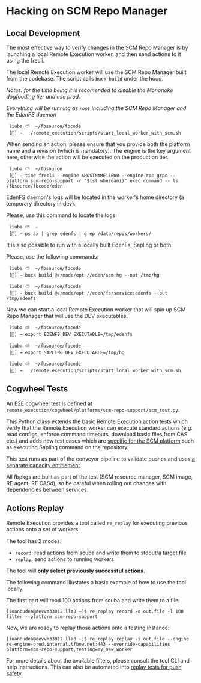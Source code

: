 # Hacking on SCM Repo Manager


## Local Development

The most effective way to verify changes in the SCM Repo Manager is by launching a local Remote Execution worker, and then send actions to it using the frecli.

The local Remote Execution worker will use the SCM Repo Manager built from the codebase. The script calls `buck build` under the hood.

*Notes: for the time being it is recomended to disable the Mononoke dogfooding tier and use prod.*

*Everything will be running as `root` including the SCM Repo Manager and the EdenFS daemon*

```
 liuba ⛅️  ~/fbsource/fbcode
 [🍊] →  ./remote_execution/scripts/start_local_worker_with_scm.sh
```

When sending an action, please ensure that you provide both the platform name and a revision (which is mandatory).
The engine is the key argument here, otherwise the action will be executed on the production tier.

```
 liuba ⛅️  ~/fbsource
 [🍇] → time frecli --engine $HOSTNAME:5000 --engine-rpc grpc --platform scm-repo-support -r "$(sl whereami)" exec command -- ls /fbsource/fbcode/eden
```

EdenFS daemon's logs will be located in the worker's home directory (a temporary directory in dev). 

Please, use this command to locate the logs:
```
 liuba ⛅️  ~
 [🍍] → ps ax | grep edenfs | grep /data/repos/workers/
```

It is also possible to run with a locally built EdenFs, Sapling or both.

Please, use the following commands:

```
 liuba ⛅️  ~/fbsource/fbcode
 [🍓] → buck build @//mode/opt //eden/scm:hg --out /tmp/hg

 liuba ⛅️  ~/fbsource/fbcode
 [🥭] → buck build @//mode/opt //eden/fs/service:edenfs --out /tmp/edenfs
```

Now we can start a local Remote Execution worker that will spin up SCM Repo Manager that will use the DEV executables.

```
 liuba ⛅️  ~/fbsource/fbcode
 [🍑] → export EDENFS_DEV_EXECUTABLE=/tmp/edenfs

 liuba ⛅️  ~/fbsource/fbcode
 [🍋] → export SAPLING_DEV_EXECUTABLE=/tmp/hg

 liuba ⛅️  ~/fbsource/fbcode
 [🍊] →  ./remote_execution/scripts/start_local_worker_with_scm.sh
```


## Cogwheel Tests

An E2E cogwheel test is defined at `remote_execution/cogwheel/platforms/scm-repo-support/scm_test.py`.

This Python class extends the basic Remote Execution action tests which verify that the Remote Execution worker can execute standard actions (e.g. read configs, enforce command timeouts, download basic files from CAS etc.)
and adds new test cases which are [specific for the SCM platform](https://fburl.com/code/lenlzyv6) such as executing Sapling command on the repository.

This test runs as part of the conveyor pipeline to validate pushes and uses [a separate capacity entitlement](https://fburl.com/capacity_portal/ytnyyqvo).

All fbpkgs are built as part of the test (SCM resource manager, SCM image, RE agent, RE CASd), so be careful when rolling out changes with dependencies between services.

## Actions Replay

Remote Execution provides a tool called `re_replay` for executing previous actions onto a set of workers.

The tool has 2 modes:
- `record`: read actions from scuba and write them to stdout/a target file
- `replay`: send actions to running workers

The tool will **only select previously successful actions**.

The following command illustates a basic example of how to use the tool locally.

The first part will read 100 actions from scuba and write them to a file:
```
[ioanbudea@devvm33012.lla0 ~]$ re_replay record -o out.file -l 100 filter --platform scm-repo-support
```
Now, we are ready to replay those actions onto a testing instance:
```
[ioanbudea@devvm33012.lla0 ~]$ re_replay replay -i out.file --engine re-engine-prod.internal.tfbnw.net:443 --override-capabilities platform=scm-repo-support,testing=my_new_worker
```
For more details about the available filters, please consult the tool CLI and help instructions.
This can also be automated into [replay tests for push safety](https://www.internalfb.com/wiki/Remote_Execution/engineering/compute/push_safety_with_replay/).
